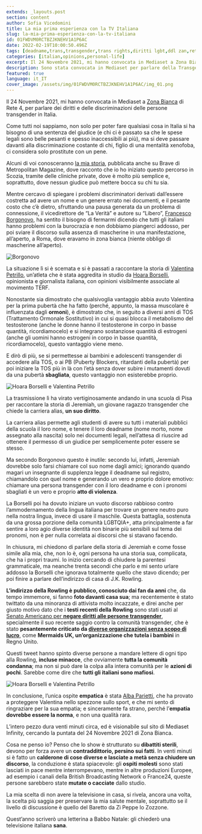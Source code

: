 ```yaml
---
extends: _layouts.post
section: content
author: Sofia Vicedomini
title: La mia prima esperienza con la TV Italiana
slug: la-mia-prima-esperienza-con-la-tv-italiana
id: 01FWDVM0RCTBZJKNEHV1A1P6AC
date: 2022-02-19T10:00:50.496Z
tags: [deadname,trans,transgender,trans rights,diritti lgbt,ddl zan,rete4,rete 4,zona bianca,zonabianca,diritti trans]
categories: [italian,opinions,personal-life]
excerpt: Il 24 Novembre 2021, mi hanno convocata in Mediaset a Zona Bianca di Rete 4, per parlare dei diritti e delle discriminazioni delle persone transgender in Italia.
description: Sono stata convocata in Mediaset per parlare della Transgender Freedom March e dei diritti delle persone Trans, come è andata?
featured: true
language: it_IT
cover_image: /assets/img/01FWDVM0RCTBZJKNEHV1A1P6AC/img_01.png
---
```


Il 24 Novembre 2021, mi hanno convocata in Mediaset a [Zona Bianca](https://www.mediasetplay.mediaset.it/video/zonabianca/puntata-del-24-novembre_F310971001003401) di Rete 4, 
per parlare dei diritti e delle discriminazioni delle persone transgender in Italia.

Come tutti noi sappiamo, non solo per poter fare qualsiasi cosa in Italia si ha bisogno di una sentenza del giudice 
(e chi ci è passato sa che le spese legali sono belle pesanti e spesso inaccessibili ai più), 
ma si deve passare davanti alla discriminazione costante di chi, figlio di una mentalità xenofoba, ci considera solo prostitute con un pene.

Alcuni di voi conosceranno [la mia storia](/2022/01/19/cosa-significa-essere-transgender/), pubblicata anche su Brave di Metropolitan Magazine, 
dove racconto che io ho iniziato questo percorso in Scozia, tramite delle cliniche private, dove è molto più semplice e, 
soprattutto, dove nessun giudice può mettere bocca su chi tu sia.

Mentre cercavo di spiegare i problemi discriminatori derivati dall’essere costrettə ad avere un nome e un genere errato nei documenti, 
e il pesante costo che c’è dietro, sfruttando una pausa generata da un problema di connessione, il vicedirettore de 
“La Verità” e autore su “Libero”, [Francesco Borgonovo](https://twitter.com/franborgonovo), ha sentito il bisogno di fermarmi dicendo che tutti gli italiani 
hanno problemi con la burocrazia e non dobbiamo piangerci addosso, per poi sviare il discorso sulla assenza di 
mascherine in una manifestazione, all’aperto, a Roma, dove eravamo in zona bianca (niente obbligo di mascherine all’aperto).

<div class="flex justify-center align-center">
 <img src="/assets/img/01FWDVM0RCTBZJKNEHV1A1P6AC/img_02.png" alt="Borgonovo" />
</div>

La situazione lì si è scemata e si è passati a raccontare la storia di [Valentina Petrillo](https://www.instagram.com/valentina_petrillo/?hl=it), 
un’atleta che è stata aggredita in studio da [Hoara Borselli](https://twitter.com/HoaraBorselli), opinionista e giornalista italiana, 
con opinioni visibilmente associate al movimento TERF.

Nonostante sia dimostrato che qualsivoglia vantaggio abbia avuto Valentina per la prima pubertà che ha fatto 
(perché, appunto, la massa muscolare è influenzata dagli **ormoni**), è dimostrato che, in seguito a diversi anni di TOS 
(Trattamento Ormonale Sostitutivo) in cui si quasi blocca il metabolismo del testosterone 
(anche le donne hanno il testosterone in corpo in basse quantità, ricordiamocelo) e si integrano sostanziose quantità 
di estrogeni (anche gli uomini hanno estrogeni in corpo in basse quantità, ricordiamocelo), questo vantaggio viene meno.

E dirò di più, se si permettesse ai bambini e adolescenti transgender di accedere alla TOS, o ai PB 
(Puberty Blockers, ritardanti della pubertà) per poi iniziare la TOS più in là con l’età senza dover 
subire i mutamenti dovuti da una pubertà **sbagliata**, questo vantaggio non esisterebbe proprio.

<div class="flex justify-center align-center">
 <img src="/assets/img/01FWDVM0RCTBZJKNEHV1A1P6AC/img_03.png" alt="Hoara Borselli e Valentina Petrillo" />
</div>

La trasmissione lì ha virato vertiginosamente andando in una scuola di Pisa per raccontare la storia di Jeremiah, 
un giovane ragazzo transgender che chiede la carriera alias, **un suo diritto**.

La carriera alias permette agli studenti di avere su tutti i materiali pubblici della scuola il loro nome, 
e tenere il loro deadname (nome morto, nome assegnato alla nascita) solo nei documenti legali, nell’attesa 
di riuscire ad ottenere il permesso di un giudice per semplicemente poter essere se stesso.

Ma secondo Borgonovo questo è inutile: secondo lui, infatti, Jeremiah dovrebbe solo farsi chiamare col suo nome dagli amici; 
ignorando quando magari un insegnante di supplenza legge il deadname sul registro, 
chiamandolo con quel nome e generando un vero e proprio dolore emotivo: chiamare una persona transgender 
con il loro deadname e con i pronomi sbagliati è un vero e proprio **atto di violenza**.

La Borselli poi ha dovuto iniziare un vuoto discorso rabbioso contro l’ammodernamento della lingua italiana 
per trovare un genere neutro puro nella nostra lingua, invece di usare il maschile. Questa battaglia, 
sostenuta da una grossa porzione della comunità LGBTQIA+, atta principalmente a far sentire a loro agio diverse 
identità non binarie più sensibili sul tema dei pronomi, non è per nulla correlata ai discorsi che si stavano facendo.

In chiusura, mi chiedono di parlare della storia di Jeremiah e come fosse simile alla mia, che, non lo è, 
ogni persona ha una storia sua, complicata, che ha i propri traumi. Io inizio cercando di chiudere 
la parentesi grammaticale, ma neanche trenta secondi che parlo e mi sento urlare addosso la Borselli 
che ignorava totalmente quello che stavo dicendo; per poi finire a parlare dell’indirizzo di casa di J.K. Rowling.

**L’indirizzo della Rowling è pubblico, conosciuto dai fan da anni** che, da tempo immemore, si fanno **foto davanti casa sua**; 
ma recentemente è stato twittato da una minoranza di attivistə molto incazzate, e direi anche per giusto 
motivo dato che i **testi recenti della Rowling** sono stati usati al [Senato Americano per **negare diritti 
alle persone transgender**](https://www.nbcnews.com/feature/nbc-out/gop-senator-quotes-j-k-rowling-while-blocking-vote-lgbtq-n1231569), 
specialmente il suo recente saggio contro la comunità transgender, 
che è stato **pesantemente criticato da [diverse organizzazioni senza scopo di lucro](https://mermaidsuk.org.uk/news/dear-jk-rowling/)**, 
come **Mermaids UK, un’organizzazione che tutela i bambini** in Regno Unito.

Questi tweet hanno spinto diverse persone a mandare lettere di ogni tipo alla Rowling, **incluse minacce**, che ovviamente **tutta la comunità condanna**; 
ma non si può dare la colpa alla intera comunità per le **azioni di pochi**. Sarebbe come dire che **tutti gli italiani sono mafiosi**.

<div class="flex justify-center align-center">
 <img src="/assets/img/01FWDVM0RCTBZJKNEHV1A1P6AC/img_04.png" alt="Hoara Borselli e Valentina Petrillo" />
</div>


In conclusione, l’unica ospite **empatica** è stata [Alba Parietti](https://www.instagram.com/albaparietti/?hl=it), 
che ha provato a proteggere Valentina nello spezzone sullo sport, e che mi sento di ringraziare per la sua empatia; e sinceramente fa strano, 
perché l’**empatia dovrebbe essere la norma**, e non una qualità rara.

L’intero pezzo dura venti minuti circa, ed è visionabile sul sito di Mediaset Infinity, 
cercando la puntata del 24 Novembre 2021 di Zona Bianca.

Cosa ne penso io? Penso che lo show è strutturato su **dibattiti sterili**, 
devono per forza avere un **contraddittorio, persino sui fatti**. In venti minuti si è fatto un **calderone di cose 
diverse e lasciate a metà senza chiudere un discorso**, la conduzione è stata spiacevole: 
gli **ospiti molesti** sono stati lasciati in pace mentre interrompevano, mentre in altre produzioni Europee, 
ad esempio i canali della British Broadcasting Network o France24, queste persone sarebbero state **mutate o cacciate** dallo studio.

La mia scelta di non avere la televisione in casa, si rivela, ancora una volta, 
la scelta più saggia per preservare la mia salute mentale, 
soprattutto se il livello di discussione è quello del Baretto da Zì Peppe lo Zozzone.

Quest’anno scriverò una letterina a Babbo Natale: gli chiederò una televisione italiana **sana**.
